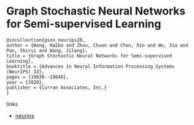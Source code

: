 # Graph Stochastic Neural Networks for Semi-supervised Learning

```
@incollection{gsnn_neurips20,
author = {Wang, Haibo and Zhou, Chuan and Chen, Xin and Wu, Jia and Pan, Shirui and Wang, Jilong},
title = {Graph Stochastic Neural Networks for Semi-supervised Learning},
booktitle = {Advances in Neural Information Processing Systems (NeurIPS) 33},
pages = {19839--19848},
year = {2020},
publisher = {Curran Associates, Inc.}
}
```

links
- [neurips](https://papers.nips.cc//paper/2020/hash/e586a4f55fb43a540c2e9dab45e00f53-Abstract.html)
